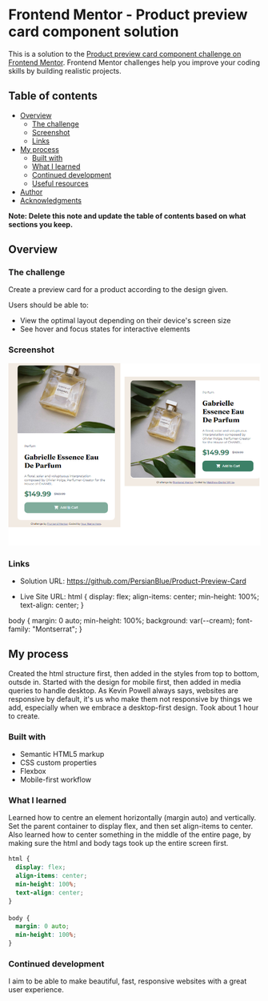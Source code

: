# Frontend Mentor - Product preview card component solution

This is a solution to the [Product preview card component challenge on Frontend Mentor](https://www.frontendmentor.io/challenges/product-preview-card-component-GO7UmttRfa). Frontend Mentor challenges help you improve your coding skills by building realistic projects.

## Table of contents

- [Overview](#overview)
  - [The challenge](#the-challenge)
  - [Screenshot](#screenshot)
  - [Links](#links)
- [My process](#my-process)
  - [Built with](#built-with)
  - [What I learned](#what-i-learned)
  - [Continued development](#continued-development)
  - [Useful resources](#useful-resources)
- [Author](#author)
- [Acknowledgments](#acknowledgments)

**Note: Delete this note and update the table of contents based on what sections you keep.**

## Overview

### The challenge

Create a preview card for a product according to the design given.

Users should be able to:

- View the optimal layout depending on their device's screen size
- See hover and focus states for interactive elements

### Screenshot

![](./screenshot.png)

### Links

- Solution URL: https://github.com/PersianBlue/Product-Preview-Card

- Live Site URL: html {
  display: flex;
  align-items: center;
  min-height: 100%;
  text-align: center;
}

body {
  margin: 0 auto;
  min-height: 100%;
  background: var(--cream);
  font-family: "Montserrat";
}

## My process

Created the html structure first, then added in the styles from top to bottom, outsde in. Started with the design for mobile first, then added in media queries to handle desktop. As Kevin Powell always says, websites are responsive by default, it's us who make them not responsive by things we add, especially when we embrace a desktop-first design.
Took about 1 hour to create.

### Built with

- Semantic HTML5 markup
- CSS custom properties
- Flexbox
- Mobile-first workflow

### What I learned

Learned how to centre an element horizontally (margin auto) and vertically. Set the parent container to display flex, and then set align-items to center.
Also learned how to center something in the middle of the entire page, by making sure the html and body tags took up the entire screen first.

```css
html {
  display: flex;
  align-items: center;
  min-height: 100%;
  text-align: center;
}

body {
  margin: 0 auto;
  min-height: 100%;
}
```

### Continued development

I aim to be able to make beautiful, fast, responsive websites with a great user experience.
